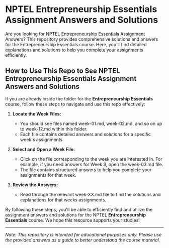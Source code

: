 # NPTEL Entrepreneurship Essentials Assignment Answers and Solutions

Are you looking for NPTEL Entrepreneurship Essentials Assignment Answers? This repository provides comprehensive solutions and answers for the Entrepreneurship Essentials course. Here, you'll find detailed explanations and solutions to help you complete your assignments efficiently.

## How to Use This Repo to See NPTEL Entrepreneurship Essentials Assignment Answers and Solutions

If you are already inside the folder for the **Entrepreneurship Essentials** course, follow these steps to navigate and use this repo effectively:

1. **Locate the Week Files:**
   - You should see files named week-01.md, week-02.md, and so on up to week-12.md within this folder.
   - Each file contains detailed answers and solutions for a specific week's assignments.

2. **Select and Open a Week File:**
   - Click on the file corresponding to the week you are interested in. For example, if you need answers for Week 3, open the week-03.md file.
   - The file contains structured answers to help you complete your assignments for that week.

3. **Review the Answers:**
   - Read through the relevant week-XX.md file to find the solutions and explanations for that weeks assignments.

By following these steps, you'll be able to efficiently find and utilize the assignment answers and solutions for the NPTEL **Entrepreneurship Essentials** course. We hope this resource supports your studies!

---
*Note: This repository is intended for educational purposes only. Please use the provided answers as a guide to better understand the course material.*